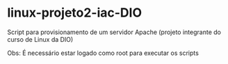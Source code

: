 # linux-projeto2-iac-DIO
Script para provisionamento de um servidor Apache (projeto integrante do curso de Linux da DIO)

Obs: É necessário estar logado como root para executar os scripts
